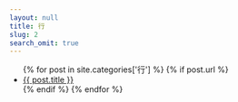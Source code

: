 ```yaml
---
layout: null
title: 行
slug: 2
search_omit: true
---
```

<ul class="postlist">
  {% for post in site.categories['行']  %}
  {% if post.url %}
  <li class="posttitle"><a href="{{ post.url }}">{{ post.title }}</a></li>
  {% endif %}
  {% endfor %}
</ul>
